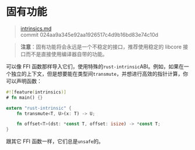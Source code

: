 # 固有功能

> [intrinsics.md](https://github.com/rust-lang/rust/blob/stable/src/doc/book/intrinsics.md)
> <br>
> commit 024aa9a345e92aa1926517c4d9b16bd83e74c10d

> **注意**：固有功能将会永远是一个不稳定的接口，推荐使用稳定的 libcore 接口而不是直接使用编译器自带的功能。

可以像 FFI 函数那样导入它们，使用特殊的`rust-intrinsic`ABI。例如，如果在一个独立的上下文，但是想要能在类型间`transmute`，并想进行高效的指针计算，你可以声明函数：

```rust
#![feature(intrinsics)]
# fn main() {}

extern "rust-intrinsic" {
    fn transmute<T, U>(x: T) -> U;

    fn offset<T>(dst: *const T, offset: isize) -> *const T;
}
```

跟其它 FFI 函数一样，它们总是`unsafe`的。
